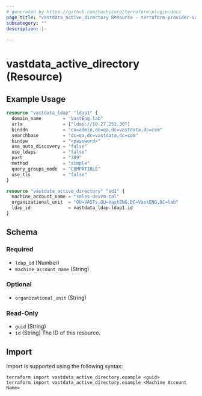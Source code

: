 ```yaml
---
# generated by https://github.com/hashicorp/terraform-plugin-docs
page_title: "vastdata_active_directory Resource - terraform-provider-vastdata"
subcategory: ""
description: |-
  
---
```


# vastdata_active_directory (Resource)



## Example Usage

```terraform
resource "vastdata_ldap" "ldap1" {
  domain_name        = "VastEng.lab"
  urls               = ["ldap://10.27.252.30"]
  binddn             = "cn=admin,dc=qa,dc=vastdata,dc=com"
  searchbase         = "dc=qa,dc=vastdata,dc=com"
  bindpw             = "<password>"
  use_auto_discovery = "false"
  use_ldaps          = "false"
  port               = "389"
  method             = "simple"
  query_groups_mode  = "COMPATIBLE"
  use_tls            = "false"
}

resource "vastdata_active_directory" "ad1" {
  machine_account_name = "sales-devvm-tal"
  organizational_unit  = "OU=VASTs,OU=VastENG,DC=VastENG,DC=lab"
  ldap_id              = vastdata_ldap.ldap1.id
}
```

<!-- schema generated by tfplugindocs -->
## Schema

### Required

- `ldap_id` (Number)
- `machine_account_name` (String)

### Optional

- `organizational_unit` (String)

### Read-Only

- `guid` (String)
- `id` (String) The ID of this resource.

## Import

Import is supported using the following syntax:

```shell
terraform import vastdata_active_directory.example <guid>
terraform import vastdata_active_directory.example <Machine Account Name>
```
